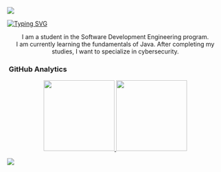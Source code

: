 <img src="https://user-images.githubusercontent.com/73097560/115834477-dbab4500-a447-11eb-908a-139a6edaec5c.gif">

[![Typing SVG](https://readme-typing-svg.herokuapp.com/?color=00C2D4&size=35&center=true&vCenter=true&width=1000&lines=Welcome+to+my+GitHub+profile!;My+name+is+Isvi+Castillo;I'm+a+Software+Development+Engineering+student)](https://git.io/typing-svg)

<p align="center" width="150px">I am a student in the Software Development Engineering program.<br>I am currently learning the fundamentals of Java. After completing my studies, I want to specialize in cybersecurity.</p>


###  &nbsp;GitHub Analytics

<p align="center">
  <a href="https://github.com/IsviCastillo">
    <img height="165em" src="https://github-readme-stats.vercel.app/api?username=IsviCastillo&show_icons=true&theme=algolia&include_all_commits=true&count_private=true"/>
    <img height="165em" src="https://github-readme-stats.vercel.app/api/top-langs/?username=IsviCastillo&layout=compact&langs_count=8&theme=algolia"/>
  </a>
</p>

<img src="https://user-images.githubusercontent.com/73097560/115834477-dbab4500-a447-11eb-908a-139a6edaec5c.gif">    

